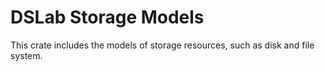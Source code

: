 # DSLab Storage Models

This crate includes the models of storage resources, such as disk and file system.
